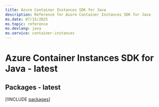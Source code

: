 ```yaml
---
title: Azure Container Instances SDK for Java
description: Reference for Azure Container Instances SDK for Java
ms.date: 07/15/2025
ms.topic: reference
ms.devlang: java
ms.service: container-instances
---
```

# Azure Container Instances SDK for Java - latest
## Packages - latest
[!INCLUDE [packages](container-instances-index.md)]